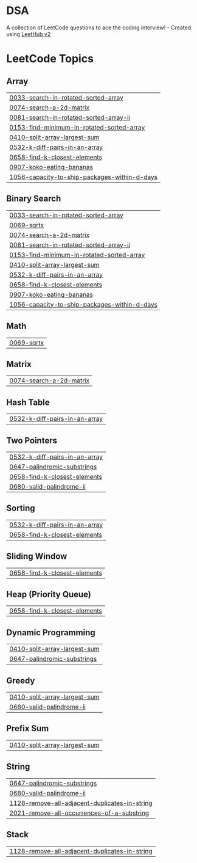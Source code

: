 # DSA
A collection of LeetCode questions to ace the coding interview! - Created using [LeetHub v2](https://github.com/arunbhardwaj/LeetHub-2.0)

<!---LeetCode Topics Start-->
# LeetCode Topics
## Array
|  |
| ------- |
| [0033-search-in-rotated-sorted-array](https://github.com/neerajjagga/DSA/tree/master/0033-search-in-rotated-sorted-array) |
| [0074-search-a-2d-matrix](https://github.com/neerajjagga/DSA/tree/master/0074-search-a-2d-matrix) |
| [0081-search-in-rotated-sorted-array-ii](https://github.com/neerajjagga/DSA/tree/master/0081-search-in-rotated-sorted-array-ii) |
| [0153-find-minimum-in-rotated-sorted-array](https://github.com/neerajjagga/DSA/tree/master/0153-find-minimum-in-rotated-sorted-array) |
| [0410-split-array-largest-sum](https://github.com/neerajjagga/DSA/tree/master/0410-split-array-largest-sum) |
| [0532-k-diff-pairs-in-an-array](https://github.com/neerajjagga/DSA/tree/master/0532-k-diff-pairs-in-an-array) |
| [0658-find-k-closest-elements](https://github.com/neerajjagga/DSA/tree/master/0658-find-k-closest-elements) |
| [0907-koko-eating-bananas](https://github.com/neerajjagga/DSA/tree/master/0907-koko-eating-bananas) |
| [1056-capacity-to-ship-packages-within-d-days](https://github.com/neerajjagga/DSA/tree/master/1056-capacity-to-ship-packages-within-d-days) |
## Binary Search
|  |
| ------- |
| [0033-search-in-rotated-sorted-array](https://github.com/neerajjagga/DSA/tree/master/0033-search-in-rotated-sorted-array) |
| [0069-sqrtx](https://github.com/neerajjagga/DSA/tree/master/0069-sqrtx) |
| [0074-search-a-2d-matrix](https://github.com/neerajjagga/DSA/tree/master/0074-search-a-2d-matrix) |
| [0081-search-in-rotated-sorted-array-ii](https://github.com/neerajjagga/DSA/tree/master/0081-search-in-rotated-sorted-array-ii) |
| [0153-find-minimum-in-rotated-sorted-array](https://github.com/neerajjagga/DSA/tree/master/0153-find-minimum-in-rotated-sorted-array) |
| [0410-split-array-largest-sum](https://github.com/neerajjagga/DSA/tree/master/0410-split-array-largest-sum) |
| [0532-k-diff-pairs-in-an-array](https://github.com/neerajjagga/DSA/tree/master/0532-k-diff-pairs-in-an-array) |
| [0658-find-k-closest-elements](https://github.com/neerajjagga/DSA/tree/master/0658-find-k-closest-elements) |
| [0907-koko-eating-bananas](https://github.com/neerajjagga/DSA/tree/master/0907-koko-eating-bananas) |
| [1056-capacity-to-ship-packages-within-d-days](https://github.com/neerajjagga/DSA/tree/master/1056-capacity-to-ship-packages-within-d-days) |
## Math
|  |
| ------- |
| [0069-sqrtx](https://github.com/neerajjagga/DSA/tree/master/0069-sqrtx) |
## Matrix
|  |
| ------- |
| [0074-search-a-2d-matrix](https://github.com/neerajjagga/DSA/tree/master/0074-search-a-2d-matrix) |
## Hash Table
|  |
| ------- |
| [0532-k-diff-pairs-in-an-array](https://github.com/neerajjagga/DSA/tree/master/0532-k-diff-pairs-in-an-array) |
## Two Pointers
|  |
| ------- |
| [0532-k-diff-pairs-in-an-array](https://github.com/neerajjagga/DSA/tree/master/0532-k-diff-pairs-in-an-array) |
| [0647-palindromic-substrings](https://github.com/neerajjagga/DSA/tree/master/0647-palindromic-substrings) |
| [0658-find-k-closest-elements](https://github.com/neerajjagga/DSA/tree/master/0658-find-k-closest-elements) |
| [0680-valid-palindrome-ii](https://github.com/neerajjagga/DSA/tree/master/0680-valid-palindrome-ii) |
## Sorting
|  |
| ------- |
| [0532-k-diff-pairs-in-an-array](https://github.com/neerajjagga/DSA/tree/master/0532-k-diff-pairs-in-an-array) |
| [0658-find-k-closest-elements](https://github.com/neerajjagga/DSA/tree/master/0658-find-k-closest-elements) |
## Sliding Window
|  |
| ------- |
| [0658-find-k-closest-elements](https://github.com/neerajjagga/DSA/tree/master/0658-find-k-closest-elements) |
## Heap (Priority Queue)
|  |
| ------- |
| [0658-find-k-closest-elements](https://github.com/neerajjagga/DSA/tree/master/0658-find-k-closest-elements) |
## Dynamic Programming
|  |
| ------- |
| [0410-split-array-largest-sum](https://github.com/neerajjagga/DSA/tree/master/0410-split-array-largest-sum) |
| [0647-palindromic-substrings](https://github.com/neerajjagga/DSA/tree/master/0647-palindromic-substrings) |
## Greedy
|  |
| ------- |
| [0410-split-array-largest-sum](https://github.com/neerajjagga/DSA/tree/master/0410-split-array-largest-sum) |
| [0680-valid-palindrome-ii](https://github.com/neerajjagga/DSA/tree/master/0680-valid-palindrome-ii) |
## Prefix Sum
|  |
| ------- |
| [0410-split-array-largest-sum](https://github.com/neerajjagga/DSA/tree/master/0410-split-array-largest-sum) |
## String
|  |
| ------- |
| [0647-palindromic-substrings](https://github.com/neerajjagga/DSA/tree/master/0647-palindromic-substrings) |
| [0680-valid-palindrome-ii](https://github.com/neerajjagga/DSA/tree/master/0680-valid-palindrome-ii) |
| [1128-remove-all-adjacent-duplicates-in-string](https://github.com/neerajjagga/DSA/tree/master/1128-remove-all-adjacent-duplicates-in-string) |
| [2021-remove-all-occurrences-of-a-substring](https://github.com/neerajjagga/DSA/tree/master/2021-remove-all-occurrences-of-a-substring) |
## Stack
|  |
| ------- |
| [1128-remove-all-adjacent-duplicates-in-string](https://github.com/neerajjagga/DSA/tree/master/1128-remove-all-adjacent-duplicates-in-string) |
<!---LeetCode Topics End-->